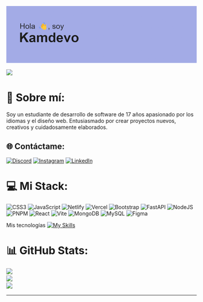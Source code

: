 [![MasterHead](header.png)](https://github.com/kamdevo)

[![](https://visitcount.itsvg.in/api?id=kamdevo&icon=0&color=8)](https://visitcount.itsvg.in)
# 💫 Sobre mí:
Soy un estudiante de desarrollo de software de 17 años apasionado por los idiomas y el diseño web. Entusiasmado por crear proyectos nuevos, creativos y cuidadosamente elaborados.


## 🌐 Contáctame:
[![Discord](https://img.shields.io/badge/Discord-%237289DA.svg?logo=discord&logoColor=white)](https://discord.gg/726896243623591976) [![Instagram](https://img.shields.io/badge/Instagram-%23E4405F.svg?logo=Instagram&logoColor=white)](https://instagram.com/kamw._) [![LinkedIn](https://img.shields.io/badge/LinkedIn-%230077B5.svg?logo=linkedin&logoColor=white)](https://linkedin.com/in/https://www.linkedin.com/public-profile/settings?lipi=urn%3Ali%3Apage%3Ad_flagship3_profile_self_edit_contact-info%3BoXnMOiQ2T4SIGfxNKn011A%3D%3D) 

# 💻 Mi Stack:
![CSS3](https://img.shields.io/badge/css3-%231572B6.svg?style=for-the-badge&logo=css3&logoColor=white) ![JavaScript](https://img.shields.io/badge/javascript-%23323330.svg?style=for-the-badge&logo=javascript&logoColor=%23F7DF1E) ![Netlify](https://img.shields.io/badge/netlify-%23000000.svg?style=for-the-badge&logo=netlify&logoColor=#00C7B7) ![Vercel](https://img.shields.io/badge/vercel-%23000000.svg?style=for-the-badge&logo=vercel&logoColor=white) ![Bootstrap](https://img.shields.io/badge/bootstrap-%238511FA.svg?style=for-the-badge&logo=bootstrap&logoColor=white) ![FastAPI](https://img.shields.io/badge/FastAPI-005571?style=for-the-badge&logo=fastapi) ![NodeJS](https://img.shields.io/badge/node.js-6DA55F?style=for-the-badge&logo=node.js&logoColor=white) ![PNPM](https://img.shields.io/badge/pnpm-%234a4a4a.svg?style=for-the-badge&logo=pnpm&logoColor=f69220) ![React](https://img.shields.io/badge/react-%2320232a.svg?style=for-the-badge&logo=react&logoColor=%2361DAFB) ![Vite](https://img.shields.io/badge/vite-%23646CFF.svg?style=for-the-badge&logo=vite&logoColor=white) ![MongoDB](https://img.shields.io/badge/MongoDB-%234ea94b.svg?style=for-the-badge&logo=mongodb&logoColor=white) ![MySQL](https://img.shields.io/badge/mysql-4479A1.svg?style=for-the-badge&logo=mysql&logoColor=white) ![Figma](https://img.shields.io/badge/figma-%23F24E1E.svg?style=for-the-badge&logo=figma&logoColor=white)

Mis tecnologías
[![My Skills](https://skillicons.dev/icons?i=html,css,bootstrap,tailwindcss,js,nodejs,react)](https://skillicons.dev)

# 📊 GitHub Stats:
![](https://github-readme-stats.vercel.app/api?username=kamdevo&theme=blue_navy&hide_border=false&include_all_commits=false&count_private=false)<br/>
![](https://github-readme-streak-stats.herokuapp.com/?user=kamdevo&theme=blue_navy&hide_border=false)<br/>
![](https://github-readme-stats.vercel.app/api/top-langs/?username=kamdevo&theme=blue_navy&hide_border=false&include_all_commits=false&count_private=false&layout=compact)

---


<!-- Proudly created with GPRM ( https://gprm.itsvg.in ) -->
